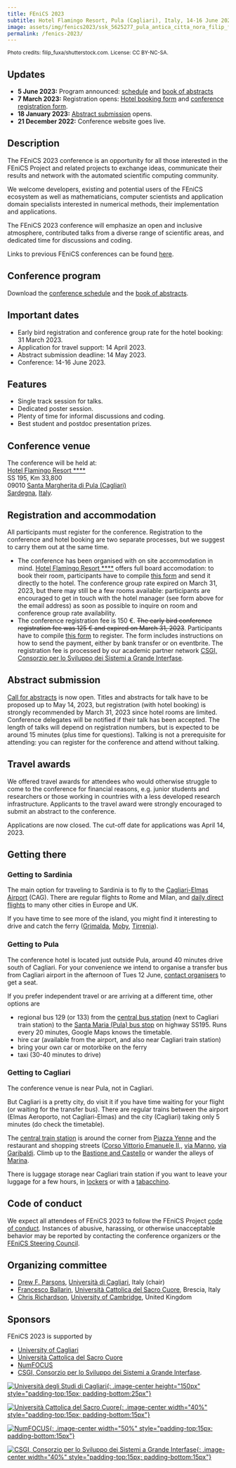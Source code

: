 ```yaml
---
title: FEniCS 2023
subtitle: Hotel Flamingo Resort, Pula (Cagliari), Italy, 14-16 June 2023
image: assets/img/fenics2023/ssk_5625277_pula_antica_citta_nora_filip_fuxa_rsz.jpg
permalink: /fenics-2023/
---
```

<small>Photo credits: filip_fuxa/shutterstock.com. License: CC BY-NC-SA.</small>

## Updates
- **5 June 2023:** Program announced: [schedule](/assets/extra/fenics2023/FEniCS2023_program.pdf) and [book of abstracts](/assets/extra/fenics2023/BookOfAbstracts.pdf)
- **7 March 2023:** Registration opens: [Hotel booking form](/assets/extra/fenics2023/hotel-booking-form.docx) and [conference registration form](https://docs.google.com/forms/d/e/1FAIpQLScIr8tgzs0Hm9LEyxpha6SwujJw1jRU1ek15uBzY-IfJf7nVw/viewform).
- **18 January 2023:** [Abstract submission](https://forms.gle/h87NAnQ9hi9pp4PP7) opens.
- **21 December 2022:** Conference website goes live.

## Description

The FEniCS 2023 conference is an opportunity for all those interested in
the FEniCS Project and related projects to exchange ideas, communicate
their results and network with the automated scientific computing
community.

We welcome developers, existing and potential users of the
FEniCS ecosystem as well as mathematicians, computer scientists and
application domain specialists interested in numerical methods, their
implementation and applications.

The FEniCS 2023 conference will emphasize an open and inclusive
atmosphere, contributed talks from a diverse range of scientific areas,
and dedicated time for discussions and coding.

Links to previous FEniCS conferences can be found [here](index.md).

## Conference program

Download the [conference schedule](/assets/extra/fenics2023/FEniCS2023_program.pdf) and the [book of abstracts](/assets/extra/fenics2023/BookOfAbstracts.pdf).

## Important dates

- Early bird registration and conference group rate for the hotel booking: 31 March 2023.
- Application for travel support: 14 April 2023.
- Abstract submission deadline: 14 May 2023.
- Conference:  14-16 June 2023.

## Features

- Single track session for talks.
- Dedicated poster session.
- Plenty of time for informal discussions and coding.
- Best student and postdoc presentation prizes.

## Conference venue

The conference will be held at:<br/>
[Hotel Flamingo Resort \*\*\*\*](https://www.hotelflamingosardinia.com/)<br/>
SS 195, Km 33,800 <br/>
09010 [Santa Margherita di Pula (Cagliari)](https://www.sardegnaturismo.it/en/places/south/pula)<br/>
[Sardegna](https://www.sardegnaturismo.it/en), [Italy](https://www.visititaly.eu/).<br/>

## Registration and accommodation

All participants must register for the conference. Registration to the conference and hotel booking are two separate processes, but we suggest to carry them out at the same time.
- The conference has been organised with on site accommodation in mind.
[Hotel Flamingo Resort \*\*\*\*](https://www.hotelflamingosardinia.com/) offers full board accomodation: to book their room, participants have to compile [this form](/assets/extra/fenics2023/hotel-booking-form.docx) and send it directly to the hotel. The conference group rate expired on March 31, 2023, but there may still be a few rooms available: participants are encouraged to get in touch with the hotel manager (see form above for the email address) as soon as possible to inquire on room and conference group rate availability.
- The conference registration fee is 150 €. ~~The early bird conference registration fee was 125 € and expired on March 31, 2023~~. Participants have to compile [this form](https://docs.google.com/forms/d/e/1FAIpQLScIr8tgzs0Hm9LEyxpha6SwujJw1jRU1ek15uBzY-IfJf7nVw/viewform) to register. The form includes instructions on how to send the payment, either by bank transfer or on eventbrite. The registration fee is processed by our academic partner network [CSGI, Consorzio per lo Sviluppo dei Sistemi a Grande Interfase](https://www.csgi.unifi.it/).

## Abstract submission

[Call for abstracts](https://forms.gle/h87NAnQ9hi9pp4PP7) is now open.
Titles and abstracts for talk have to be proposed up to May 14, 2023, but registration (with hotel booking) is strongly recommended by March 31, 2023 since hotel rooms are limited.
Conference delegates will be notified if their talk has been accepted. The length
of talks will depend on registration numbers, but is expected to be around 15
minutes (plus time for questions).
Talking is not a prerequisite for attending: you can register for the
conference and attend without talking.

## Travel awards

We offered travel awards for attendees who would otherwise struggle to come to the conference
for financial reasons, e.g. junior students and researchers or those working
in countries with a less developed research infrastructure. Applicants to the
travel award were strongly encouraged to submit an abstract to the conference.

Applications are now closed. The cut-off date for applications was April 14, 2023.

## Getting there

### Getting to Sardinia

The main option for traveling to Sardinia is to fly to the [Cagliari-Elmas Airport](http://www.sogaer.it/en) (CAG).
There are regular flights to Rome and Milan, and [daily direct flights](http://www.sogaer.it/en/destinations) to many other cities in Europe and UK.

If you have time to see more of the island, you might find it interesting to drive and catch the ferry
([Grimalda](https://www.grimaldi-lines.com/en/destination/ferries-to-sardinia/), [Moby](https://www.mobylines.com/routes/ferries-sardinia/), [Tirrenia](https://en.tirrenia.it/)).

### Getting to Pula

The conference hotel is located just outside Pula, around 40 minutes drive south of Cagliari.
For your convenience we intend to organise a transfer bus from Cagliari airport in the afternoon of Tues 12 June,
[contact organisers](https://forms.gle/p4i57unWgugjFWHR8) to get a seat.

If you prefer independent travel or are arriving at a different time, other options are
- regional bus 129 (or 133) from the [central bus station](https://goo.gl/maps/n4PqS5JkyVEa12REA) (next to Cagliari train station)
  to the [Santa Maria (Pula) bus stop](https://goo.gl/maps/8DLbxFtx9zyG9hCp7) on highway SS195. Runs every 20 minutes, Google Maps knows the timetable.
- hire car (available from the airport, and also near Cagliari train station)
- bring your own car or motorbike on the ferry
- taxi (30-40 minutes to drive)

### Getting to Cagliari

The conference venue is near Pula, not in Cagliari.

But Cagliari is a pretty city, do visit it if you have time waiting for your flight (or waiting for the transfer bus).
There are regular trains between the airport (Elmas Aeroporto, not Cagliari-Elmas) and the city (Cagliari) taking only 5 minutes (do check the timetable).

The [central train station](https://goo.gl/maps/3hpgyYguUtspEiBP7) is around the corner from [Piazza Yenne](https://goo.gl/maps/Bo1EgvfLkDTV7RrL9)
and the restaurant and shopping streets ([Corso Vittorio Emanuele II,](https://goo.gl/maps/BKXW1GcLCFvmSeXQ9),
[via Manno](https://goo.gl/maps/3dkC1LmnjKK2RU4d6), [via Garibaldi](https://goo.gl/maps/B2rmdbUh5Rhbp2DB7).
Climb up to the [Bastione and Castello](https://goo.gl/maps/US5Pekdz4b6w2tMQA)
or wander the alleys of [Marina](https://goo.gl/maps/BjumiVQNAjsgxfhBA).

There is luggage storage near Cagliari train station if you want to leave your luggage for a few hours,
in [lockers](https://goo.gl/maps/fV8WdQH3eQdCPjDPA) or with a [tabacchino](https://goo.gl/maps/788w3yX3EoUUi6qx8).


## Code of conduct

We expect all attendees of FEniCS 2023 to follow the FEniCS Project
[code of conduct](../community/code-of-conduct.md). Instances of
abusive, harassing, or otherwise unacceptable behavior may be reported
by contacting the conference organizers or the [FEniCS Steering
Council](https://github.com/FEniCS/governance).

## Organizing committee

- [Drew F. Parsons](https://www.unica.it/unica/it/ateneo_s07_ss01.page?contentId=SHD273808), [Università di Cagliari](https://www.unica.it/), Italy (chair)
- [Francesco Ballarin](https://www.francescoballarin.it/), [Università Cattolica del Sacro Cuore](https://www.unicatt.it/), Brescia, Italy
- [Chris Richardson](https://www.esc.cam.ac.uk/directory/chris-richardson), [University of Cambridge](https://www.cam.ac.uk/), United Kingdom

## Sponsors
FEniCS 2023 is supported by
- [University of Cagliari](https://www.unica.it/)
- [Università Cattolica del Sacro Cuore](https://www.unicatt.it/)
- [NumFOCUS](https://numfocus.org/)
- [CSGI, Consorzio per lo Sviluppo dei Sistemi a Grande Interfase](https://www.csgi.unifi.it/).

[![Università degli Studi di Cagliari](/assets/img/fenics2023/UniCa_nero.svg){: .image-center height="150px" style="padding-top:15px; padding-bottom:25px"}](https://www.unica.it/)

[![Università Cattolica del Sacro Cuore](/assets/img/fenics2023/ucsc_logo.png){: .image-center width="40%" style="padding-top:15px; padding-bottom:15px"}](https://www.unicatt.it/)

[![NumFOCUS](/assets/img/numfocus.png){: .image-center width="50%" style="padding-top:15px; padding-bottom:15px"}](https://www.numfocus.org/)

[![CSGI, Consorzio per lo Sviluppo dei Sistemi a Grande Interfase](/assets/img/fenics2023/csgi_logo.png){: .image-center width="40%" style="padding-top:15px; padding-bottom:15px"}](https://www.csgi.unifi.it/)
